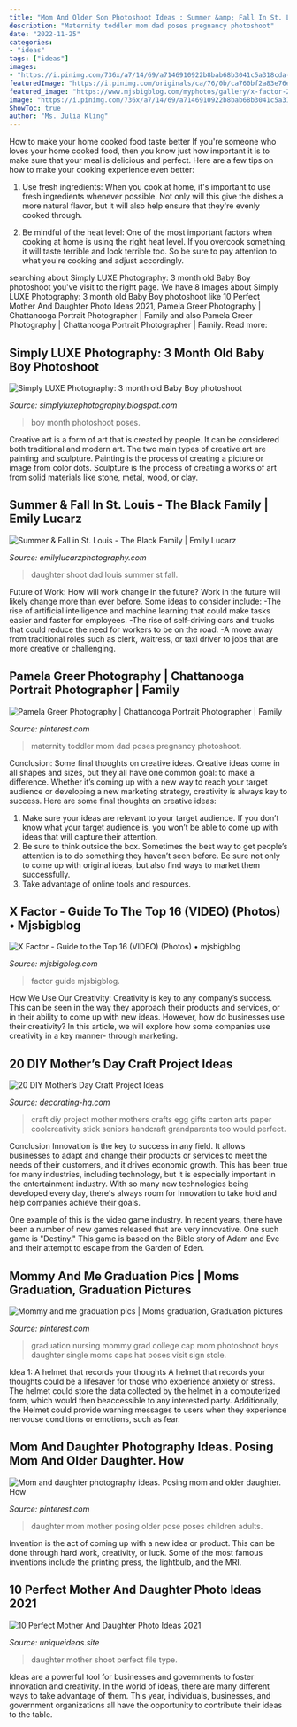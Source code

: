 ```yaml
---
title: "Mom And Older Son Photoshoot Ideas : Summer &amp; Fall In St. Louis"
description: "Maternity toddler mom dad poses pregnancy photoshoot"
date: "2022-11-25"
categories:
- "ideas"
tags: ["ideas"]
images:
- "https://i.pinimg.com/736x/a7/14/69/a7146910922b8bab68b3041c5a318cda--children-and-family-photograhy.jpg"
featuredImage: "https://i.pinimg.com/originals/ca/76/0b/ca760bf2a83e76e1333bd4ca88bbb668.jpg"
featured_image: "https://www.mjsbigblog.com/myphotos/gallery/x-factor-2-top-16/xf_39-sisterc-grey_3328.jpg"
image: "https://i.pinimg.com/736x/a7/14/69/a7146910922b8bab68b3041c5a318cda--children-and-family-photograhy.jpg"
ShowToc: true
author: "Ms. Julia Kling"
---
```



How to make your home cooked food taste better
If you're someone who loves your home cooked food, then you know just how important it is to make sure that your meal is delicious and perfect. Here are a few tips on how to make your cooking experience even better: 
1. Use fresh ingredients: When you cook at home, it's important to use fresh ingredients whenever possible. Not only will this give the dishes a more natural flavor, but it will also help ensure that they're evenly cooked through.

2. Be mindful of the heat level: One of the most important factors when cooking at home is using the right heat level. If you overcook something, it will taste terrible and look terrible too. So be sure to pay attention to what you're cooking and adjust accordingly.


	

		
searching about Simply LUXE Photography: 3 month old Baby Boy photoshoot you've visit to the right page. We have 8 Images about Simply LUXE Photography: 3 month old Baby Boy photoshoot like 10 Perfect Mother And Daughter Photo Ideas 2021, Pamela Greer Photography | Chattanooga Portrait Photographer | Family and also Pamela Greer Photography | Chattanooga Portrait Photographer | Family. Read more:
		
    
## Simply LUXE Photography: 3 Month Old Baby Boy Photoshoot

<img loading=lazy src="http://2.bp.blogspot.com/-_SHPM-ehCS0/T2pWFhyhwWI/AAAAAAAAZXc/5FaYk0JubaA/s1600/jacob5.jpg" onerror="this.onerror=null;this.src='https://tse4.mm.bing.net/th?id=OIP.gFU04461ISyq5DaXixenRQHaLJ&amp;pid=15.1';" alt="Simply LUXE Photography: 3 month old Baby Boy photoshoot">

_Source: simplyluxephotography.blogspot.com_

>boy month photoshoot poses. 

	

Creative art is a form of art that is created by people. It can be considered both traditional and modern art. The two main types of creative art are painting and sculpture. Painting is the process of creating a picture or image from color dots. Sculpture is the process of creating a works of art from solid materials like stone, metal, wood, or clay.

    
## Summer &amp; Fall In St. Louis - The Black Family | Emily Lucarz

<img loading=lazy src="https://www.emilylucarzphotography.com/wp-content/uploads/2016/03/dad-and-daughter-photo-shoot-ideas.jpg" onerror="this.onerror=null;this.src='https://tse3.mm.bing.net/th?id=OIP.Sqg7Y-20wtOC8gNPRx3EFAHaMU&amp;pid=15.1';" alt="Summer &amp; Fall in St. Louis - The Black Family | Emily Lucarz">

_Source: emilylucarzphotography.com_

>daughter shoot dad louis summer st fall. 

	

Future of Work: How will work change in the future?
Work in the future will likely change more than ever before. Some ideas to consider include:
-The rise of artificial intelligence and machine learning that could make tasks easier and faster for employees. 
-The rise of self-driving cars and trucks that could reduce the need for workers to be on the road. 
-A move away from traditional roles such as clerk, waitress, or taxi driver to jobs that are more creative or challenging.

    
## Pamela Greer Photography | Chattanooga Portrait Photographer | Family

<img loading=lazy src="https://i.pinimg.com/originals/ca/76/0b/ca760bf2a83e76e1333bd4ca88bbb668.jpg" onerror="this.onerror=null;this.src='https://tse2.mm.bing.net/th?id=OIP.SFCTbBiZZCfCo_s3IHOU-AAAAA&amp;pid=15.1';" alt="Pamela Greer Photography | Chattanooga Portrait Photographer | Family">

_Source: pinterest.com_

>maternity toddler mom dad poses pregnancy photoshoot. 

	

Conclusion: Some final thoughts on creative ideas.
Creative ideas come in all shapes and sizes, but they all have one common goal: to make a difference. Whether it’s coming up with a new way to reach your target audience or developing a new marketing strategy, creativity is always key to success. Here are some final thoughts on creative ideas: 
1. Make sure your ideas are relevant to your target audience. If you don’t know what your target audience is, you won’t be able to come up with ideas that will capture their attention. 
2. Be sure to think outside the box. Sometimes the best way to get people’s attention is to do something they haven’t seen before. Be sure not only to come up with original ideas, but also find ways to market them successfully. 
3. Take advantage of online tools and resources.

    
## X Factor - Guide To The Top 16 (VIDEO) (Photos) • Mjsbigblog

<img loading=lazy src="https://www.mjsbigblog.com/myphotos/gallery/x-factor-2-top-16/xf_39-sisterc-grey_3328.jpg" onerror="this.onerror=null;this.src='https://tse3.mm.bing.net/th?id=OIP.CYpKu26O45T3W1OlEwo6vwHaJ4&amp;pid=15.1';" alt="X Factor - Guide to the Top 16 (VIDEO) (Photos) • mjsbigblog">

_Source: mjsbigblog.com_

>factor guide mjsbigblog. 

	

How We Use Our Creativity:
Creativity is key to any company’s success. This can be seen in the way they approach their products and services, or in their ability to come up with new ideas. However, how do businesses use their creativity? In this article, we will explore how some companies use creativity in a key manner- through marketing.

    
## 20 DIY Mother’s Day Craft Project Ideas

<img loading=lazy src="https://decorating-hq.com/wp-content/uploads/mothers-day-crafts-6.jpg" onerror="this.onerror=null;this.src='https://tse3.mm.bing.net/th?id=OIP.Ndd8l7Gu-OSotjkEvO-8YgHaHa&amp;pid=15.1';" alt="20 DIY Mother’s Day Craft Project Ideas">

_Source: decorating-hq.com_

>craft diy project mother mothers crafts egg gifts carton arts paper coolcreativity stick seniors handcraft grandparents too would perfect. 

	

Conclusion
Innovation is the key to success in any field. It allows businesses to adapt and change their products or services to meet the needs of their customers, and it drives economic growth.
This has been true for many industries, including technology, but it is especially important in the entertainment industry. With so many new technologies being developed every day, there's always room for Innovation to take hold and help companies achieve their goals.

One example of this is the video game industry. In recent years, there have been a number of new games released that are very innovative. One such game is "Destiny." This game is based on the Bible story of Adam and Eve and their attempt to escape from the Garden of Eden.

    
## Mommy And Me Graduation Pics | Moms Graduation, Graduation Pictures

<img loading=lazy src="https://i.pinimg.com/736x/43/d0/72/43d07243ad5f7ae4681fe32cafa7be6f--graduation-pics-nursing-graduation.jpg" onerror="this.onerror=null;this.src='https://tse1.mm.bing.net/th?id=OIP.6SKgBP5eTyaqG2y2AbAHEgHaNL&amp;pid=15.1';" alt="Mommy and me graduation pics | Moms graduation, Graduation pictures">

_Source: pinterest.com_

>graduation nursing mommy grad college cap mom photoshoot boys daughter single moms caps hat poses visit sign stole. 

	

Idea 1: A helmet that records your thoughts
A helmet that records your thoughts could be a lifesaver for those who experience anxiety or stress. The helmet could store the data collected by the helmet in a computerized form, which would then beaccessible to any interested party. Additionally, the Helmet could provide warning messages to users when they experience nervouse conditions or emotions, such as fear.

    
## Mom And Daughter Photography Ideas. Posing Mom And Older Daughter. How

<img loading=lazy src="https://i.pinimg.com/736x/a7/14/69/a7146910922b8bab68b3041c5a318cda--children-and-family-photograhy.jpg" onerror="this.onerror=null;this.src='https://tse4.mm.bing.net/th?id=OIP.h4t6Qb0S7albybf4fm0v7AHaL0&amp;pid=15.1';" alt="Mom and daughter photography ideas. Posing mom and older daughter. How">

_Source: pinterest.com_

>daughter mom mother posing older pose poses children adults. 

	

Invention is the act of coming up with a new idea or product. This can be done through hard work, creativity, or luck. Some of the most famous inventions include the printing press, the lightbulb, and the MRI.

    
## 10 Perfect Mother And Daughter Photo Ideas 2021

<img loading=lazy src="https://www.uniqueideas.site/wp-content/uploads/mother-daughter-photo-shoot-ideas-8-e28b86-trendxyz.jpg" onerror="this.onerror=null;this.src='https://tse1.mm.bing.net/th?id=OIP.-B3pTOBb-fVKlOorKlCYnQHaLI&amp;pid=15.1';" alt="10 Perfect Mother And Daughter Photo Ideas 2021">

_Source: uniqueideas.site_

>daughter mother shoot perfect file type. 

	

Ideas are a powerful tool for businesses and governments to foster innovation and creativity. In the world of ideas, there are many different ways to take advantage of them. This year, individuals, businesses, and government organizations all have the opportunity to contribute their ideas to the table.

